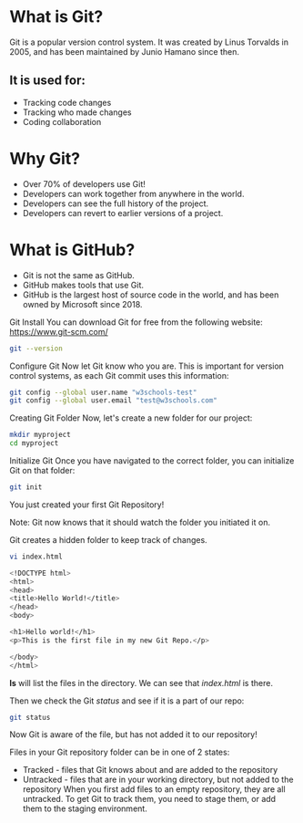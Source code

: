 # What is Git?
Git is a popular version control system. It was created by Linus Torvalds in 2005, and has been maintained by Junio Hamano since then.

## It is used for:

- Tracking code changes
- Tracking who made changes
- Coding collaboration
# Why Git?
- Over 70% of developers use Git!
- Developers can work together from anywhere in the world.
- Developers can see the full history of the project.
- Developers can revert to earlier versions of a project.
# What is GitHub?
- Git is not the same as GitHub.
- GitHub makes tools that use Git.
- GitHub is the largest host of source code in the world, and has been owned by Microsoft since 2018.

Git Install
You can download Git for free from the following website: https://www.git-scm.com/
```bash
git --version
```
Configure Git
Now let Git know who you are. This is important for version control systems, as each Git commit uses this information:
```bash
git config --global user.name "w3schools-test"
git config --global user.email "test@w3schools.com"
```
Creating Git Folder
Now, let's create a new folder for our project:

```bash
mkdir myproject
cd myproject
```

Initialize Git
Once you have navigated to the correct folder, you can initialize Git on that folder:
```bash
git init 
```
You just created your first Git Repository!

Note: Git now knows that it should watch the folder you initiated it on.

Git creates a hidden folder to keep track of changes.

```bash
vi index.html
```

```bash
<!DOCTYPE html>
<html>
<head>
<title>Hello World!</title>
</head>
<body>

<h1>Hello world!</h1>
<p>This is the first file in my new Git Repo.</p>

</body>
</html>
```
**ls** will list the files in the directory. We can see that _index.html_ is there.

Then we check the Git _status_ and see if it is a part of our repo:
```bash
git status
```
Now Git is aware of the file, but has not added it to our repository!

Files in your Git repository folder can be in one of 2 states:

- Tracked - files that Git knows about and are added to the repository
- Untracked - files that are in your working directory, but not added to the repository
 When you first add files to an empty repository, they are all untracked. To get Git to track them, you need to stage them, or add them to the staging environment.
